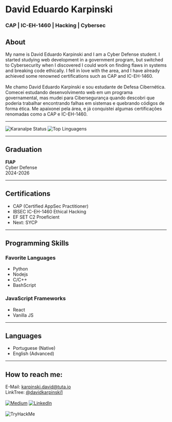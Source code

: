 # David Eduardo Karpinski
### CAP | IC-EH-1460 | Hacking | Cybersec

## About

My name is David Eduardo Karpinski and I am a Cyber Defense student. I started studying web development in a government program, but switched to Cybersecurity when I discovered I could work on finding flaws in systems and breaking code ethically. I fell in love with the area, and I have already achieved some renowned certifications such as CAP and IC-EH-1460.
<br><br>
Me chamo David Eduardo Karpinski e sou estudante de Defesa Cibernética. Comecei estudando desenvolvimento web em um programa governamental, mas mudei para Cibersegurança quando descobri que poderia trabalhar encontrando falhas em sistemas e quebrando códigos de forma ética. Me apaixonei pela área, e já conquistei algumas certificações renomadas como a CAP e IC-EH-1460. 

<hr>

![Karanalpe Status](https://github-readme-stats.vercel.app/api?username=DavidKarpinski&show_icons=true&theme=dracula)
![Top Linguagens](https://github-readme-stats.vercel.app/api/top-langs/?username=DavidKarpinski&layout=compact&theme=dracula)

***

## Graduation

**FIAP**<br>
Cyber Defense<br>
2024-2026

***

## Certifications

- CAP (Certified AppSec Practitioner)
- IBSEC IC-EH-1460 Ethical Hacking
- EF SET C2 Proeficient
- Next: SYCP

***

## Programming Skills

### Favorite Languages

- Python
- Nodejs
- C/C++
- BashScript

### JavaScript Frameworks

- React
- Vanilla JS

***

## Languages

- Portuguese (Native)
- English (Advanced)

***

## How to reach me:
E-Mail: karpinski.david@tuta.io<br>
LinkTree: [@davidkarpinski1](https://linktr.ee/DavidEduardoKarpinski)
<br><br>
[![Medium](https://img.shields.io/badge/Medium-12100E?style=for-the-badge&logo=medium&logoColor=white)](https://medium.com/@davidkarpinski1) [![LinkedIn](https://img.shields.io/badge/LinkedIn-0077B5?style=for-the-badge&logo=linkedin&logoColor=white)](https://www.linkedin.com/in/davidkarpinski1/)
<br><br>
![TryHackMe](https://tryhackme-badges.s3.amazonaws.com/davidkarpinski1.png)
